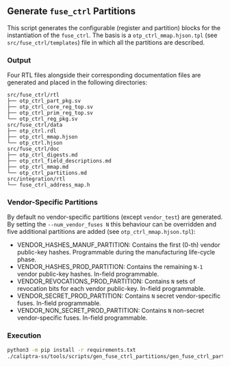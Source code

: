 ## Generate `fuse_ctrl` Partitions

This script generates the configurable (register and partition) blocks for
the instantiation of the `fuse_ctrl`. The basis is a `otp_ctrl_mmap.hjson.tpl`
(see `src/fuse_ctrl/templates`) file in which all the partitions are described.

### Output
Four RTL files alongside their corresponding documentation files are generated
and placed in the following directories:

```
src/fuse_ctrl/rtl
├── otp_ctrl_part_pkg.sv
├── otp_ctrl_core_reg_top.sv
├── otp_ctrl_prim_reg_top.sv
└── otp_ctrl_reg_pkg.sv
src/fuse_ctrl/data
├── otp_ctrl.rdl
├── otp_ctrl_mmap.hjson
└── otp_ctrl.hjson
src/fuse_ctrl/doc
├── otp_ctrl_digests.md
├── otp_ctrl_field_descriptions.md
├── otp_ctrl_mmap.md
└── otp_ctrl_partitions.md
src/integration/rtl
└── fuse_ctrl_address_map.h
```

### Vendor-Specific Partitions
By default no vendor-specific partitions (except `vendor_test`) are generated. By setting
the `--num_vendor_fuses N` this behaviour can be overridden and five additional partitions
are added (see `otp_ctrl_mmap.hjson.tpl`):
  - VENDOR_HASHES_MANUF_PARTITION: Contains the first (0-th) vendor public-key hashes.
    Programmable during the manufacturing life-cycle phase.
  - VENDOR_HASHES_PROD_PARTITION: Contains the remaining `N-1` vendor public-key hashes.
    In-field programmable.
  - VENDOR_REVOCATIONS_PROD_PARTITION: Contains `N` sets of revocation bits for each
    vendor public-key.
    In-field programmable.
  - VENDOR_SECRET_PROD_PARTITION: Contains `N` secret vendor-specific fuses.
    In-field programmable.
  - VENDOR_NON_SECRET_PROD_PARTITION: Contains `N` non-secret vendor-specific fuses.
    In-field programmable.

### Execution
```sh
python3 -m pip install -r requirements.txt
./caliptra-ss/tools/scripts/gen_fuse_ctrl_partitions/gen_fuse_ctrl_partitions.py --num_vendor_fuses 16 
```